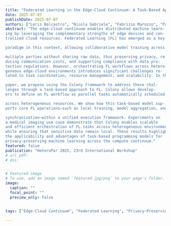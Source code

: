 ```yaml
---
title: "Federated Learning in the Edge-Cloud Continuum: A Task-Based Approach with Colony"
date: 2025-07-07
publishDate: 2025-07-07
authors: ["Loris Belcastro", "Nicola Gabriele", "Fabrizio Marozzo", "Paolo Trunfio", "Domenico Talia", "Alessio Orsino", "Rosa M. Badia", "Francesc Lordan"]
abstract: "The edge-cloud continuum enables distributed machine learn-
ing by leveraging the complementary strengths of edge devices and cen-
tralized cloud resources. Federated Learning (FL) has emerged as a key

paradigm in this context, allowing collaborative model training across

multiple parties without sharing raw data, thus preserving privacy, re-
ducing communication costs, and supporting compliance with data pro-
tection regulations. However, orchestrating FL workflows across hetero-
geneous edge-cloud environments introduces significant challenges re-
lated to task coordination, resource management, and scalability. In this

paper, we propose using the Colony framework to address these chal-
lenges through a task-based approach to FL. Colony allows develop-
ers to define an FL workflow as parallel tasks automatically scheduled

across heterogeneous resources. We show how this task-based model sup-
ports core FL operations—such as local training, model aggregation, and

synchronization—within a unified execution framework. Experiments on
a medical imaging use case demonstrate that Colony enables scalable
and efficient orchestration of FL tasks across heterogeneous environments
while ensuring that sensitive data remain local. These results highlight
the applicability and advantages of task-based programming models for
privacy-preserving machine learning across the compute continuum."
featured: false
publication: "HeteroPar 2025, 23rd International Workshop"
# url_pdf:
# doi:


# Featured image
# To use, add an image named `featured.jpg/png` to your page's folder. 
image:
  caption: ""
  focal_point: ""
  preview_only: false


tags: ["Edge-Cloud Continuum", "Federated Learning", "Privacy-Preserving Machine Learning", "Task-Based Programmings"]

---
```

